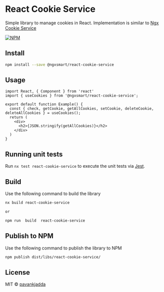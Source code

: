 # React Cookie Service

Simple library to manage cookies in React. Implementation is similar
to [Ngx Cookie Service](https://github.com/stevermeister/ngx-cookie-service)

[![NPM](https://img.shields.io/npm/v/@ngxsmart/react-cookie-service.svg)](https://www.npmjs.com/package/@ngxsmart/react-cookie-service)

## Install

```bash
npm install --save @ngxsmart/react-cookie-service
```

## Usage

```tsx
import React, { Component } from 'react'
import { useCookies } from '@ngxsmart/react-cookie-service';

export default function Example() {
  const { check, getCookie, getAllCookies, setCookie, deleteCookie, deleteAllCookies } = useCookies();
  return (
    <div>
      <h2>{JSON.stringify(getAllCookies)}</h2>
    </div>
  )
}

```

## Running unit tests

Run `nx test react-cookie-service` to execute the unit tests via [Jest](https://jestjs.io).

## Build

Use the following command to build the library

```bash
nx build react-cookie-service

or 

npm run  build  react-cookie-service
```

## Publish to NPM

Use the following command to publish the library to NPM

```bash
npm publish dist/libs/react-cookie-service/
```

## License

MIT © [pavankjadda](https://github.com/pavankjadda)
